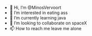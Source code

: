 - 👋 Hi, I’m @MinosVervoort
- 👀 I’m interested in eating ass
- 🌱 I’m currently learning java
- 💞️ I’m looking to collaborate on spaceX
- 📫 How to reach me leave me alone

<!---
MinosVervoort/MinosVervoort is a ✨ special ✨ repository because its `README.md` (this file) appears on your GitHub profile.
You can click the Preview link to take a look at your changes.
--->
